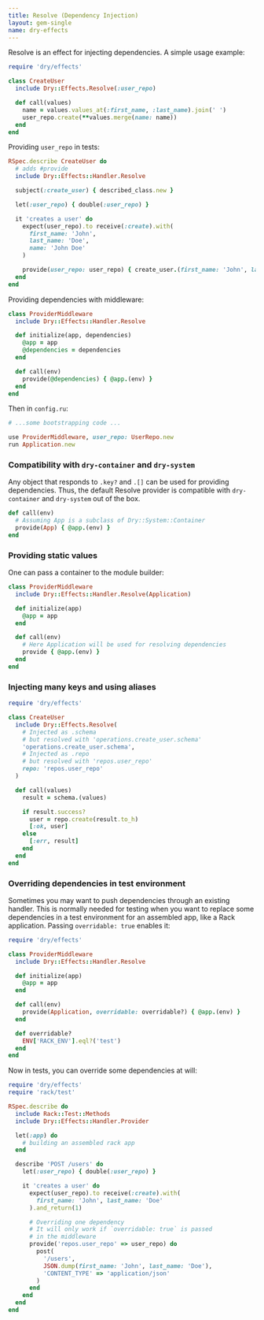 ```yaml
---
title: Resolve (Dependency Injection)
layout: gem-single
name: dry-effects
---
```


Resolve is an effect for injecting dependencies. A simple usage example:

```ruby
require 'dry/effects'

class CreateUser
  include Dry::Effects.Resolve(:user_repo)

  def call(values)
    name = values.values_at(:first_name, :last_name).join(' ')
    user_repo.create(**values.merge(name: name))
  end
end
```

Providing `user_repo` in tests:

```ruby
RSpec.describe CreateUser do
  # adds #provide
  include Dry::Effects::Handler.Resolve

  subject(:create_user) { described_class.new }

  let(:user_repo) { double(:user_repo) }

  it 'creates a user' do
    expect(user_repo).to receive(:create).with(
      first_name: 'John',
      last_name: 'Doe',
      name: 'John Doe'
    )

    provide(user_repo: user_repo) { create_user.(first_name: 'John', last_name: 'Doe') }
  end
end
```

Providing dependencies with middleware:

```ruby
class ProviderMiddleware
  include Dry::Effects::Handler.Resolve

  def initialize(app, dependencies)
    @app = app
    @dependencies = dependencies
  end

  def call(env)
    provide(@dependencies) { @app.(env) }
  end
end
```

Then in `config.ru`:

```ruby
# ...some bootstrapping code ...

use ProviderMiddleware, user_repo: UserRepo.new
run Application.new
```

### Compatibility with `dry-container` and `dry-system`

Any object that responds to `.key?` and `.[]` can be used for providing dependencies. Thus, the default Resolve provider is compatible with `dry-container` and `dry-system` out of the box.

```ruby
def call(env)
  # Assuming App is a subclass of Dry::System::Container
  provide(App) { @app.(env) }
end
```

### Providing static values

One can pass a container to the module builder:

```ruby
class ProviderMiddleware
  include Dry::Effects::Handler.Resolve(Application)

  def initialize(app)
    @app = app
  end

  def call(env)
    # Here Application will be used for resolving dependencies
    provide { @app.(env) }
  end
end
```

### Injecting many keys and using aliases

```ruby
require 'dry/effects'

class CreateUser
  include Dry::Effects.Resolve(
    # Injected as .schema
    # but resolved with 'operations.create_user.schema'
    'operations.create_user.schema',
    # Injected as .repo
    # but resolved with 'repos.user_repo'
    repo: 'repos.user_repo'
  )

  def call(values)
    result = schema.(values)

    if result.success?
      user = repo.create(result.to_h)
      [:ok, user]
    else
      [:err, result]
    end
  end
end
```

### Overriding dependencies in test environment

Sometimes you may want to push dependencies through an existing handler. This is normally needed for testing when you want to replace some dependencies in a test environment for an assembled app, like a Rack application. Passing `overridable: true` enables it:

```ruby
require 'dry/effects'

class ProviderMiddleware
  include Dry::Effects::Handler.Resolve

  def initialize(app)
    @app = app
  end

  def call(env)
    provide(Application, overridable: overridable?) { @app.(env) }
  end

  def overridable?
    ENV['RACK_ENV'].eql?('test')
  end
end
```

Now in tests, you can override some dependencies at will:

```ruby
require 'dry/effects'
require 'rack/test'

RSpec.describe do
  include Rack::Test::Methods
  include Dry::Effects::Handler.Provider

  let(:app) do
    # building an assembled rack app
  end

  describe 'POST /users' do
    let(:user_repo) { double(:user_repo) }

    it 'creates a user' do
      expect(user_repo).to receive(:create).with(
        first_name: 'John', last_name: 'Doe'
      ).and_return(1)

      # Overriding one dependency
      # It will only work if `overridable: true` is passed
      # in the middleware
      provide('repos.user_repo' => user_repo) do
        post(
          '/users',
          JSON.dump(first_name: 'John', last_name: 'Doe'),
          'CONTENT_TYPE' => 'application/json'
        )
      end
    end
  end
end
```
